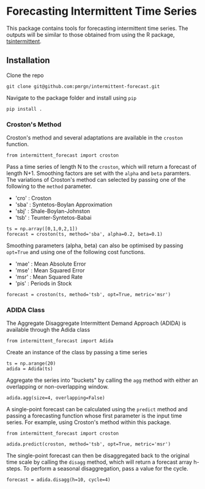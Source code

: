 # Forecasting Intermittent Time Series 

This package contains tools for forecasting intermittent time series. The outputs will be similar to those obtained from using the R package, [tsintermittent](https://cran.r-project.org/web/packages/tsintermittent/index.html). 

## Installation

Clone the repo

	git clone git@github.com:pmrgn/intermittent-forecast.git
	
Navigate to the package folder and install using `pip`

	pip install .

### Croston's Method

Croston's method and several adaptations are available in the `croston` function. 

	from intermittent_forecast import croston

Pass a time series of length N to the `croston`, which will return a forecast of length N+1. Smoothing factors are set with the `alpha` and `beta` paramters. The variations of Croston's method can selected by passing one of the following to the `method` parameter.
- 'cro' : Croston
- 'sba' : Syntetos-Boylan Approximation
- 'sbj' : Shale-Boylan-Johnston
- 'tsb' : Teunter-Syntetos-Babai
<!-- End of List -->

	ts = np.array([0,1,0,2,1])
	forecast = croston(ts, method='sba', alpha=0.2, beta=0.1)
	
Smoothing parameters (alpha, beta) can also be optimised by passing `opt=True` and using one of the following cost functions. 
- 'mae' : Mean Absolute Error
- 'mse' : Mean Squared Error
- 'msr' : Mean Squared Rate
- 'pis' : Periods in Stock
<!-- End of List -->

	forecast = croston(ts, method='tsb', opt=True, metric='msr')

### ADIDA Class

The Aggregate Disaggregate Intermittent Demand Approach (ADIDA) is available through the Adida class

	from intermittent_forecast import Adida

Create an instance of the class by passing a time series

	ts = np.arange(20)
	adida = Adida(ts)

Aggregate the series into "buckets" by calling the `agg` method with either an overlapping or non-overlapping window.

	adida.agg(size=4, overlapping=False)

A single-point forecast can be calculated using the `predict` method and passing a forecasting function whose first parameter is the input time series. For example, using Croston's method within this package.

	from intermittent_forecast import croston

	adida.predict(croston, method='tsb', opt=True, metric='msr')

The single-point forecast can then be disaggregated back to the original time scale by calling the `disagg` method, which will return a forecast array h-steps. To perform a seasonal disaggregation, pass a value for the cycle. 

	forecast = adida.disagg(h=10, cycle=4)